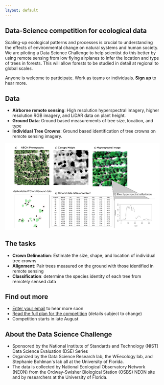 ```yaml
---
layout: default
---
```


## Data-Science competition for ecological data

Scaling-up ecological patterns and processes is crucial to understanding the
effects of environmental change on natural systems and human society. We are
piloting a Data Science Challenge to help scientist do this better by using
remote sensing from low flying airplanes to infer the location and type of trees
in forests. This will allow forests to be studied in detail at regional to
global scales. 

Anyone is welcome to participate. Work as teams or
individuals. **[Sign up](register)** to hear more.

## Data

* **Airborne remote sensing**: High resolution hyperspectral imagery, higher
resolution RGB imagery, and LiDAR data on plant height.
* **Ground Data**: Ground based measurements of tree size, location, and type
* **Individual Tree Crowns**: Ground based identification of tree crowns on
  remote sensing imagery.

![alt text](images/conceptual_figure.png)

## The tasks
* **Crown Delineation**: Estimate the size, shape, and location of individual tree crowns
* **Alignment**: Pair trees measured on the ground with those identified in
  remote sensing
* **Classification**: determine the species identity of each tree from remotely sensed data

## Find out more

* [Enter your email](register) to hear more soon
* [Read the full plan for the competition](eval_plan.pdf) (details subject to change)
* Competition starts in late August

## About the Data Science Challenge

* Sponsored by the National Institute of Standards and Technology (NIST) Data
  Science Evaluation (DSE) Series
* Organized by the Data Science Research lab, the WEecology lab, and Stephanie
  Bohlman's lab all at the University of Florida.
* The data is collected by National Ecological Observatory Network (NEON) from
  the Ordway-Swisher Biological Station (OSBS) NEON site and by researchers at
  the University of Florida.
